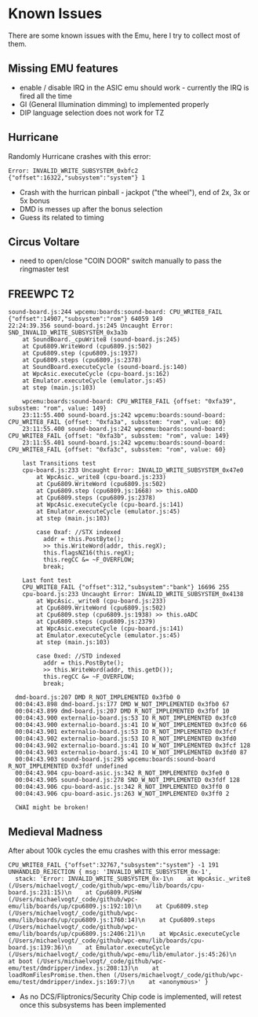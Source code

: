 # Known Issues

There are some known issues with the Emu, here I try to collect most of them.

## Missing EMU features

- enable / disable IRQ in the ASIC emu should work - currently the IRQ is fired all the time
- GI (General Illumination dimming) to implemented properly
- DIP language selection does not work for TZ

## Hurricane

Randomly Hurricane crashes with this error:

```
Error: INVALID_WRITE_SUBSYSTEM_0xbfc2 {"offset":16322,"subsystem":"system"} 1
```

- Crash with the hurrican pinball - jackpot ("the wheel"), end of 2x, 3x or 5x bonus
- DMD is messes up after the bonus selection
- Guess its related to timing

## Circus Voltare

- need to open/close "COIN DOOR" switch manually to pass the ringmaster test

## FREEWPC T2

```
sound-board.js:244 wpcemu:boards:sound-board: CPU_WRITE8_FAIL {"offset":14907,"subsystem":"rom"} 64059 149
22:24:39.356 sound-board.js:245 Uncaught Error: SND_INVALID_WRITE_SUBSYSTEM_0x3a3b
    at SoundBoard._cpuWrite8 (sound-board.js:245)
    at Cpu6809.WriteWord (cpu6809.js:502)
    at Cpu6809.step (cpu6809.js:1937)
    at Cpu6809.steps (cpu6809.js:2378)
    at SoundBoard.executeCycle (sound-board.js:140)
    at WpcAsic.executeCycle (cpu-board.js:162)
    at Emulator.executeCycle (emulator.js:45)
    at step (main.js:103)

    wpcemu:boards:sound-board: CPU_WRITE8_FAIL {offset: "0xfa39", subsstem: "rom", value: 149}
    23:11:55.400 sound-board.js:242 wpcemu:boards:sound-board: CPU_WRITE8_FAIL {offset: "0xfa3a", subsstem: "rom", value: 60}
    23:11:55.400 sound-board.js:242 wpcemu:boards:sound-board: CPU_WRITE8_FAIL {offset: "0xfa3b", subsstem: "rom", value: 149}
    23:11:55.401 sound-board.js:242 wpcemu:boards:sound-board: CPU_WRITE8_FAIL {offset: "0xfa3c", subsstem: "rom", value: 60}

    last Transitions test
    cpu-board.js:233 Uncaught Error: INVALID_WRITE_SUBSYSTEM_0x47e0
        at WpcAsic._write8 (cpu-board.js:233)
        at Cpu6809.WriteWord (cpu6809.js:502)
        at Cpu6809.step (cpu6809.js:1668) >> this.oADD
        at Cpu6809.steps (cpu6809.js:2378)
        at WpcAsic.executeCycle (cpu-board.js:141)
        at Emulator.executeCycle (emulator.js:45)
        at step (main.js:103)    

        case 0xaf: //STX indexed
          addr = this.PostByte();
          >> this.WriteWord(addr, this.regX);
          this.flagsNZ16(this.regX);
          this.regCC &= ~F_OVERFLOW;
          break;

    Last font test
    CPU_WRITE8_FAIL {"offset":312,"subsystem":"bank"} 16696 255
    cpu-board.js:233 Uncaught Error: INVALID_WRITE_SUBSYSTEM_0x4138
        at WpcAsic._write8 (cpu-board.js:233)
        at Cpu6809.WriteWord (cpu6809.js:502)
        at Cpu6809.step (cpu6809.js:1938) >> this.oADC
        at Cpu6809.steps (cpu6809.js:2379)
        at WpcAsic.executeCycle (cpu-board.js:141)
        at Emulator.executeCycle (emulator.js:45)
        at step (main.js:103)        

        case 0xed: //STD indexed
          addr = this.PostByte();
          >> this.WriteWord(addr, this.getD());
          this.regCC &= ~F_OVERFLOW;
          break;

  dmd-board.js:207 DMD R_NOT_IMPLEMENTED 0x3fb0 0
  00:04:43.898 dmd-board.js:177 DMD W_NOT_IMPLEMENTED 0x3fb0 67
  00:04:43.899 dmd-board.js:207 DMD R_NOT_IMPLEMENTED 0x3fbf 10
  00:04:43.900 externalio-board.js:53 IO R_NOT_IMPLEMENTED 0x3fc0
  00:04:43.900 externalio-board.js:41 IO W_NOT_IMPLEMENTED 0x3fc0 66
  00:04:43.901 externalio-board.js:53 IO R_NOT_IMPLEMENTED 0x3fcf
  00:04:43.902 externalio-board.js:53 IO R_NOT_IMPLEMENTED 0x3fd0
  00:04:43.902 externalio-board.js:41 IO W_NOT_IMPLEMENTED 0x3fcf 128
  00:04:43.903 externalio-board.js:41 IO W_NOT_IMPLEMENTED 0x3fd0 87
  00:04:43.903 sound-board.js:295 wpcemu:boards:sound-board R_NOT_IMPLEMENTED 0x3fdf undefined
  00:04:43.904 cpu-board-asic.js:342 R_NOT_IMPLEMENTED 0x3fe0 0
  00:04:43.905 sound-board.js:278 SND_W_NOT_IMPLEMENTED 0x3fdf 128
  00:04:43.906 cpu-board-asic.js:342 R_NOT_IMPLEMENTED 0x3ff0 0
  00:04:43.906 cpu-board-asic.js:263 W_NOT_IMPLEMENTED 0x3ff0 2          

  CWAI might be broken!
```


## Medieval Madness

After about 100k cycles the emu crashes with this error message:

```
CPU_WRITE8_FAIL {"offset":32767,"subsystem":"system"} -1 191
UNHANDLED_REJECTION { msg: 'INVALID_WRITE_SUBSYSTEM_0x-1',
  stack: 'Error: INVALID_WRITE_SUBSYSTEM_0x-1\n    at WpcAsic._write8 (/Users/michaelvogt/_code/github/wpc-emu/lib/boards/cpu-board.js:231:15)\n    at Cpu6809.PUSHW (/Users/michaelvogt/_code/github/wpc-emu/lib/boards/up/cpu6809.js:192:10)\n    at Cpu6809.step (/Users/michaelvogt/_code/github/wpc-emu/lib/boards/up/cpu6809.js:1760:14)\n    at Cpu6809.steps (/Users/michaelvogt/_code/github/wpc-emu/lib/boards/up/cpu6809.js:2406:21)\n    at WpcAsic.executeCycle (/Users/michaelvogt/_code/github/wpc-emu/lib/boards/cpu-board.js:139:36)\n    at Emulator.executeCycle (/Users/michaelvogt/_code/github/wpc-emu/lib/emulator.js:45:26)\n    at boot (/Users/michaelvogt/_code/github/wpc-emu/test/dmdripper/index.js:208:13)\n    at loadRomFilesPromise.then.then (/Users/michaelvogt/_code/github/wpc-emu/test/dmdripper/index.js:169:7)\n    at <anonymous>' }
  ```

- As no DCS/Fliptronics/Security Chip code is implemented, will retest once this subsystems has been implemented
